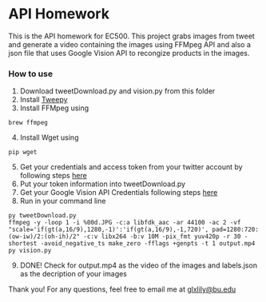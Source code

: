 # API Homework

This is the API homework for EC500. This project grabs images from tweet and generate a video containing the images using FFMpeg API and also a json file that uses Google Vision API to recongize products in the images.

### How to use
1. Download tweetDownload.py and vision.py from this folder
2. Install [Tweepy](https://github.com/tweepy/tweepy)
3. Install FFMpeg using
```
brew ffmpeg
```
4. Install Wget using
```
pip wget
```
5. Get your credentials and access token from your twitter account by following steps [here](https://www.slickremix.com/docs/how-to-get-api-keys-and-tokens-for-twitter/)
6. Put your token information into tweetDownload.py
7. Get your Google Vision API Credentials following steps [here](https://cloud.google.com/vision/docs/auth)
8. Run in your command line 
```
py tweetDownload.py
ffmpeg -y -loop 1 -i %00d.JPG -c:a libfdk_aac -ar 44100 -ac 2 -vf "scale='if(gt(a,16/9),1280,-1)':'if(gt(a,16/9),-1,720)', pad=1280:720:(ow-iw)/2:(oh-ih)/2" -c:v libx264 -b:v 10M -pix_fmt yuv420p -r 30 -shortest -avoid_negative_ts make_zero -fflags +genpts -t 1 output.mp4
py vision.py
```
9. DONE! Check for output.mp4 as the video of the images and labels.json as the decription of your images


Thank you! For any questions, feel free to email me at glxlily@bu.edu
